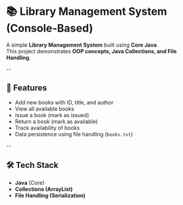 # 📚 Library Management System (Console-Based)

A simple **Library Management System** built using **Core Java**.  
This project demonstrates **OOP concepts, Java Collections, and File Handling**.  

--

## 🚀 Features
- Add new books with ID, title, and author  
- View all available books  
- Issue a book (mark as issued)  
- Return a book (mark as available)  
- Track availability of books  
- Data persistence using file handling (`books.txt`)  

--

## 🛠 Tech Stack
- **Java** (Core)  
- **Collections (ArrayList)**  
- **File Handling (Serialization)** 
